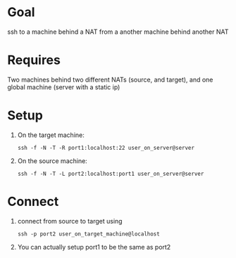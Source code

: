 # Goal
ssh to a machine behind a NAT from a another machine behind another NAT

# Requires
Two machines behind two different NATs (source, and target), and one global machine (server with a static ip)

# Setup
1. On the target machine:

    `ssh -f -N -T -R port1:localhost:22 user_on_server@server`

2. On the source machine:

    `ssh -f -N -T -L port2:localhost:port1 user_on_server@server`

# Connect
1. connect from source to target using 

    `ssh -p port2 user_on_target_machine@localhost`

2. You can actually setup port1 to be the same as port2
